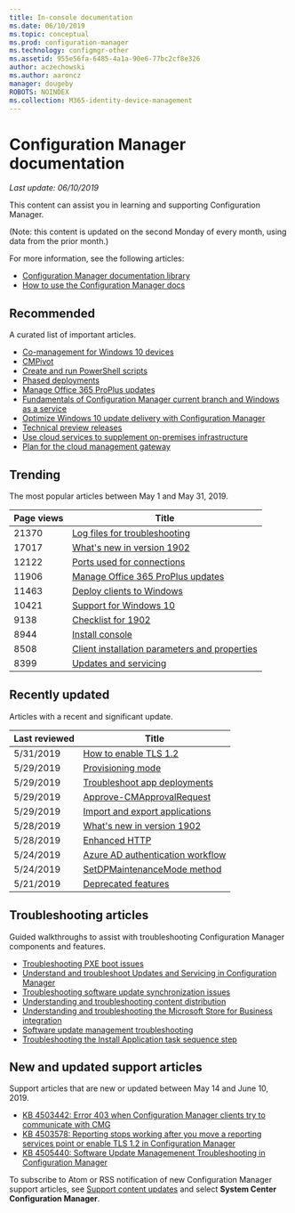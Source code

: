 ```yaml
---
title: In-console documentation
ms.date: 06/10/2019
ms.topic: conceptual
ms.prod: configuration-manager
ms.technology: configmgr-other
ms.assetid: 955e56fa-6485-4a1a-90e6-77bc2cf8e326
author: aczechowski
ms.author: aaroncz
manager: dougeby
ROBOTS: NOINDEX
ms.collection: M365-identity-device-management
---
```


<!-- 
- Feature 1357546
- This page displays in-console, under the Community workspace, Documentation node. 
- Don't use any relative links; must be full https://docs.microsoft.com and language neutral
- Process: https://microsoft.sharepoint.com/teams/ConfigMgr/Documents/ContentPub/Data%20collection%20process%20for%20Feature%201357546%20In-console%20documentation.docx?web=1
-->

# Configuration Manager documentation

*Last update: 06/10/2019*

This content can assist you in learning and supporting Configuration Manager.

(Note: this content is updated on the second Monday of every month, using data from the prior month.)

For more information, see the following articles:

- [Configuration Manager documentation library](https://docs.microsoft.com/sccm)  
- [How to use the Configuration Manager docs](https://docs.microsoft.com/sccm/core/understand/use-docs)

## Recommended

A curated list of important articles.

- [Co-management for Windows 10 devices](https://docs.microsoft.com/sccm/comanage/overview)  
- [CMPivot](https://docs.microsoft.com/sccm/core/servers/manage/cmpivot)  
- [Create and run PowerShell scripts](https://docs.microsoft.com/sccm/apps/deploy-use/create-deploy-scripts)  
- [Phased deployments](https://docs.microsoft.com/sccm/osd/deploy-use/create-phased-deployment-for-task-sequence)  
- [Manage Office 365 ProPlus updates](https://docs.microsoft.com/sccm/sum/deploy-use/manage-office-365-proplus-updates)  
- [Fundamentals of Configuration Manager current branch and Windows as a service](https://docs.microsoft.com/sccm/core/understand/configuration-manager-and-windows-as-service)
- [Optimize Windows 10 update delivery with Configuration Manager](https://docs.microsoft.com/sccm/sum/deploy-use/optimize-windows-10-update-delivery)
- [Technical preview releases](https://docs.microsoft.com/sccm/core/get-started/technical-preview)
- [Use cloud services to supplement on-premises infrastructure](https://docs.microsoft.com/sccm/core/understand/use-cloud-services)
- [Plan for the cloud management gateway](https://docs.microsoft.com/sccm/core/clients/manage/plan-cloud-management-gateway)

## Trending

The most popular articles between May 1 and May 31, 2019.

| Page views | Title |
|------------|-------|
| 21370 | [Log files for troubleshooting](https://docs.microsoft.com/sccm/core/plan-design/hierarchy/log-files) |
| 17017 | [What's new in version 1902](https://docs.microsoft.com/sccm/core/plan-design/changes/whats-new-in-version-1902) |
| 12122 | [Ports used for connections](https://docs.microsoft.com/sccm/core/plan-design/hierarchy/ports) |
| 11906 | [Manage Office 365 ProPlus updates](https://docs.microsoft.com/sccm/sum/deploy-use/manage-office-365-proplus-updates) |
| 11463 | [Deploy clients to Windows](https://docs.microsoft.com/sccm/core/clients/deploy/deploy-clients-to-windows-computers) |
| 10421 | [Support for Windows 10](https://docs.microsoft.com/sccm/core/plan-design/configs/support-for-windows-10) |
| 9138 | [Checklist for 1902](https://docs.microsoft.com/sccm/core/servers/manage/checklist-for-installing-update-1902) |
| 8944 | [Install console](https://docs.microsoft.com/sccm/core/servers/deploy/install/install-consoles) |
| 8508 | [Client installation parameters and properties](https://docs.microsoft.com/sccm/core/clients/deploy/about-client-installation-properties) |
| 8399 | [Updates and servicing](https://docs.microsoft.com/sccm/core/servers/manage/updates) |

## Recently updated

Articles with a recent and significant update.

| Last reviewed | Title |
|---------------|-------|
| 5/31/2019 | [How to enable TLS 1.2](https://docs.microsoft.com/sccm/core/plan-design/security/enable-tls-1-2) |
| 5/29/2019 | [Provisioning mode](https://docs.microsoft.com/sccm/osd/understand/provisioning-mode) |
| 5/29/2019 | [Troubleshoot app deployments](https://docs.microsoft.com/sccm/apps/deploy-use/troubleshoot-application-deployment) |
| 5/29/2019 | [Approve-CMApprovalRequest](https://docs.microsoft.com/powershell/module/configurationmanager/approve-cmapprovalrequest) |
| 5/29/2019 | [Import and export applications](https://docs.microsoft.com/sccm/apps/deploy-use/import-export-applications) |
| 5/28/2019 | [What's new in version 1902](https://docs.microsoft.com/sccm/core/plan-design/changes/whats-new-in-version-1902) |
| 5/28/2019 | [Enhanced HTTP](https://docs.microsoft.com/sccm/core/plan-design/hierarchy/enhanced-http) |
| 5/24/2019 | [Azure AD authentication workflow](https://docs.microsoft.com/sccm/core/clients/manage/azure-ccmsetup) |
| 5/24/2019 | [SetDPMaintenanceMode method](https://docs.microsoft.com/sccm/develop/reference/core/servers/configure/setdpmaintenancemode-method-in-class-sms-distributionpointinfo) |
| 5/21/2019 | [Deprecated features](https://docs.microsoft.com/sccm/core/plan-design/changes/deprecated/removed-and-deprecated-cmfeatures) |

## Troubleshooting articles

Guided walkthroughs to assist with troubleshooting Configuration Manager components and features.

- [Troubleshooting PXE boot issues](https://support.microsoft.com/help/4468612)
- [Understand and troubleshoot Updates and Servicing in Configuration Manager](https://support.microsoft.com/help/4490424)
- [Troubleshooting software update synchronization issues](https://support.microsoft.com/help/10059)
- [Understanding and troubleshooting content distribution](https://support.microsoft.com/help/4482728)
- [Understanding and troubleshooting the Microsoft Store for Business integration](https://support.microsoft.com/help/4010214)
- [Software update management troubleshooting](https://support.microsoft.com/help/10680)
- [Troubleshooting the Install Application task sequence step](https://support.microsoft.com/help/18408/)

## New and updated support articles

Support articles that are new or updated between May 14 and June 10, 2019.

- [KB 4503442: Error 403 when Configuration Manager clients try to communicate with CMG](https://support.microsoft.com/help/4503442)
- [KB 4503578: Reporting stops working after you move a reporting services point or enable TLS 1.2 in Configuration Manager](https://support.microsoft.com/help/4503578)
- [KB 4505440: Software Update Managemenent Troubleshooting in Configuration Manager](https://support.microsoft.com/help/4505440)

To subscribe to Atom or RSS notification of new Configuration Manager support articles, see [Support content updates](https://support.microsoft.com/help/4089498/) and select **System Center Configuration Manager**.  
